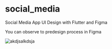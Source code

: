 # social_media

Social Media App UI Design with Flutter and Figma

You can observe to predesign process in Figma

![akdjsalkdsja](https://user-images.githubusercontent.com/105917287/184930568-4df5e121-d328-44a5-9036-eda4ef152ce2.PNG)
